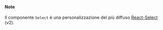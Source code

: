 

#### Note
Il componente `Select` è una personalizzazione del più diffuso [React-Select](https://github.com/JedWatson/react-select/tree/v2) (v2).